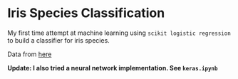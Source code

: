 # Iris Species Classification

My first time attempt at machine learning using `scikit logistic regression` to build a classifier for iris species.

Data from [here](https://www.kaggle.com/uciml/iris)


**Update: I also tried a neural network implementation. See `keras.ipynb`**